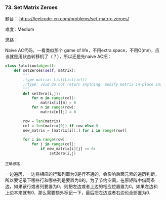 ### 73. Set Matrix Zeroes



题目： 
<https://leetcode-cn.com/problems/set-matrix-zeroes/>



难度 : Medium



思路：

Naive AC代码，一看类似那个 game of life，不用extra space，不用O(mn)，应该就是用状态转移机了（？），所以还是先naive AC把：

```python
class Solution(object):
    def setZeroes(self, matrix):
        """
        :type matrix: List[List[int]]
        :rtype: void Do not return anything, modify matrix in-place instead.
        """
        def setZero(i,j):
            for m in range(col):
                matrix[i][m] = 0
            for n in range(row):
                matrix[n][j] = 0
        
        row = len(matrix)
        col = len(matrix[0]) if row else 0
        new_matrix = [matrix[i][:] for i in range(row)]
        
        for i in range(row):
            for j in range(col):
                if new_matrix[i][j] == 0:
                    setZero(i,j)
```



`正确思路`：

一边遍历，一边将相应的行和列置为0是行不通的，会影响后面元素的遍历判断，所以要记录下哪些行和哪些列是要置为0的。为了节约空间，在原矩阵中借两条边，如果该行或者列要置为0，则把左边或者上边的相应位置置为0。如果左边和上边本来就有0，那么需要额外标记一下，最后把左边或者右边也全部置为0.





